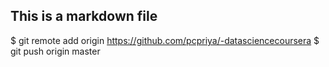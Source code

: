 ## This is a markdown file

$ git remote add origin https://github.com/pcpriya/-datasciencecoursera
$ git push origin master
